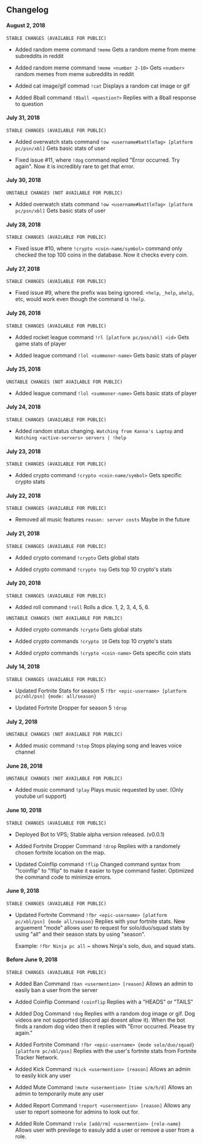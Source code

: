 ## Changelog

#### August 2, 2018

`STABLE CHANGES (AVAILABLE FOR PUBLIC)`

- Added random meme command
  `!meme`
  Gets a random meme from meme subreddits in reddit

- Added random meme command
  `!meme <number 2-10>`
  Gets `<number>` random memes from meme subreddits in reddit

- Added cat image/gif commad
  `!cat`
  Displays a random cat image or gif

- Added 8ball command
  `!8ball <question?>`
  Replies with a 8ball response to question

#### July 31, 2018

`STABLE CHANGES (AVAILABLE FOR PUBLIC)`

- Added overwatch stats command
  `!ow <username#battleTag> [platform pc/psn/xbl]`
  Gets basic stats of user

- Fixed issue #11, where `!dog` command replied "Error occurred. Try again". Now it is incredibly rare to get that error.

#### July 30, 2018

`UNSTABLE CHANGES (NOT AVAILABLE FOR PUBLIC)`

- Added overwatch stats command
  `!ow <username#battleTag> [platform pc/psn/xbl]`
  Gets basic stats of user

#### July 28, 2018

`STABLE CHANGES (AVAILABLE FOR PUBLIC)`

- Fixed issue #10, where `!crypto <coin-name/symbol>` command only checked the top 100 coins in the database. Now it checks every coin.

#### July 27, 2018

`STABLE CHANGES (AVAILABLE FOR PUBLIC)`

- Fixed issue #9, where the prefix was being ignored. `+help`, `_help`, `ahelp`, etc, would work even though the command is `!help`.

#### July 26, 2018

`STABLE CHANGES (AVAILABLE FOR PUBLIC)`

- Added rocket league command
  `!rl [platform pc/psn/xbl] <id>`
  Gets game stats of player

- Added league command
  `!lol <summoner-name>`
  Gets basic stats of player

#### July 25, 2018

`UNSTABLE CHANGES (NOT AVAILABLE FOR PUBLIC)`

- Added league command
  `!lol <summoner-name>`
  Gets basic stats of player

#### July 24, 2018

`STABLE CHANGES (AVAILABLE FOR PUBLIC)`

- Added random status changing.
  `Watching from Kanna's Laptop` and `Watching <active-servers> servers | !help`

#### July 23, 2018

`STABLE CHANGES (AVAILABLE FOR PUBLIC)`

- Added crypto command
  `!crypto <coin-name/symbol>`
  Gets specific crypto stats

#### July 22, 2018

`STABLE CHANGES (AVAILABLE FOR PUBLIC)`

- Removed all music features
  `reason: server costs`
  Maybe in the future

#### July 21, 2018

`STABLE CHANGES (AVAILABLE FOR PUBLIC)`

- Added crypto command
  `!crypto`
  Gets global stats

- Added crypto command
  `!crypto top`
  Gets top 10 crypto's stats

#### July 20, 2018

`STABLE CHANGES (AVAILABLE FOR PUBLIC)`

- Added roll command
  `!roll`
  Rolls a dice. 1, 2, 3, 4, 5, 6.

`UNSTABLE CHANGES (NOT AVAILABLE FOR PUBLIC)`

- Added crypto commands
  `!crypto`
  Gets global stats

- Added crypto commands
  `!crypto 10`
  Gets top 10 crypto's stats

- Added crypto commands
  `!crypto <coin-name>`
  Gets specific coin stats

#### July 14, 2018

`STABLE CHANGES (AVAILABLE FOR PUBLIC)`

- Updated Fortnite Stats for season 5
  `!fbr <epic-username> [platform pc/xbl/psn] {mode: all/season}`

- Updated Fortnite Dropper for season 5
  `!drop`

#### July 2, 2018

`UNSTABLE CHANGES (NOT AVAILABLE FOR PUBLIC)`

- Added music command
  `!stop`
  Stops playing song and leaves voice channel

#### June 28, 2018

`UNSTABLE CHANGES (NOT AVAILABLE FOR PUBLIC)`

- Added music command
  `!play`
  Plays music requested by user. (Only youtube url support)

#### June 10, 2018

`STABLE CHANGES (AVAILABLE FOR PUBLIC)`

- Deployed Bot to VPS;
  Stable alpha version released. (v0.0.1)

- Added Fortnite Dropper Command
  `!drop`
  Replies with a randomely chosen fortnite location on the map.

- Updated Coinflip command
  `!flip`
  Changed command syntax from "!coinflip" to "!flip" to make it easier to type command faster. Optimized the command code to minimize errors.

#### June 9, 2018

`STABLE CHANGES (AVAILABLE FOR PUBLIC)`

- Updated Fortnite Command
  `!fbr <epic-username> [platform pc/xbl/psn] {mode all/season}`
  Replies with your fortnite stats. New arguement "mode" allows user to request for solo/duo/squad stats by using "all" and their season stats by using "season".

  Example: `!fbr Ninja pc all` ~ shows Ninja's solo, duo, and squad stats.

#### Before June 9, 2018

`STABLE CHANGES (AVAILABLE FOR PUBLIC)`

- Added Ban Command
  `!ban <usermention> [reason]`
  Allows an admin to easily ban a user from the server

- Added Coinflip Command
  `!coinflip`
  Replies with a "HEADS" or "TAILS"

- Added Dog Command
  `!dog`
  Replies with a random dog image or gif.
  Dog videos are not supported (discord api doesnt allow it). When the bot finds a random dog video then it replies with "Error occurred. Please try again."

- Added Fortnite Command
  `!fbr <epic-username> {mode solo/duo/squad} [platform pc/xbl/psn]`
  Replies with the user's fortnite stats from Fortnite Tracker Network.

- Added Kick Command
  `!kick <usermention> [reason]`
  Allows an admin to easily kick any user

- Added Mute Command
  `!mute <usermention> [time s/m/h/d]`
  Allows an admin to temporarily mute any user

- Added Report Command
  `!report <usernmention> [reason]`
  Allows any user to report someone for admins to look out for.

- Added Role Command
  `!role [add/rm] <usermention> {role-name}`
  Allows user with previlege to easuly add a user or remove a user from a role.
